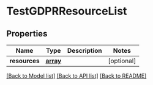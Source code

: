 # TestGDPRResourceList

## Properties
Name | Type | Description | Notes
------------ | ------------- | ------------- | -------------
**resources** | [**array**](.md) |  | [optional] 

[[Back to Model list]](../README.md#documentation-for-models) [[Back to API list]](../README.md#documentation-for-api-endpoints) [[Back to README]](../README.md)

